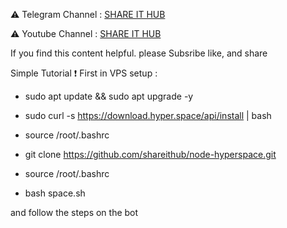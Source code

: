 ⚠️ Telegram Channel : [SHARE IT HUB](https://t.me/SHAREITHUB_COM)

⚠️ Youtube Channel  : [SHARE IT HUB](https://www.youtube.com/channel/UCUvH2S-T6T_hc7DjxhVd28A)

If you find this content helpful. please Subsribe like, and share

Simple Tutorial ❗️
First in VPS setup :

* sudo apt update && sudo apt upgrade -y

* sudo curl -s https://download.hyper.space/api/install | bash

* source /root/.bashrc

* git clone https://github.com/shareithub/node-hyperspace.git

* source /root/.bashrc

* bash space.sh



 and follow the steps on the bot
